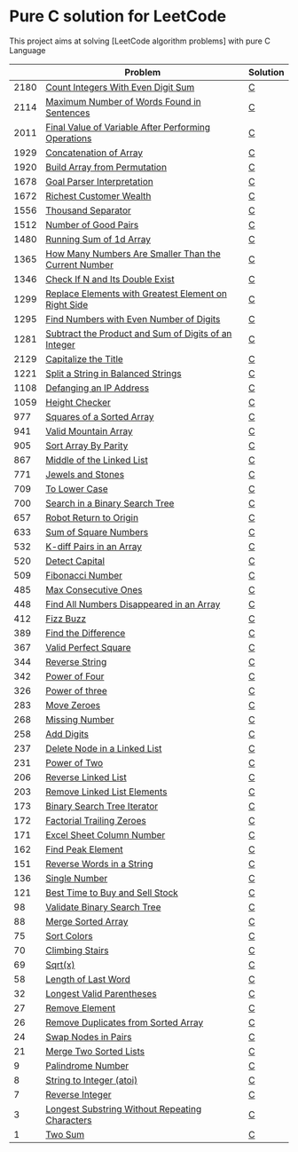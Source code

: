 Pure C solution for LeetCode
============================

This project aims at solving [LeetCode algorithm problems] with pure C Language 

|     | Problem                                                      | Solution          |
| --- | ------------------------------------------------------------ | ----------------- |
|2180 | [Count Integers With Even Digit Sum]   | [C](https://github.com/Mounadi05/leetcode/blob/main/2180-count-integers-with-even-digit-sum/2180-count-integers-with-even-digit-sum.c)|
|2114 | [Maximum Number of Words Found in Sentences]   		     | [C](https://github.com/Mounadi05/leetcode/blob/main/2114_Maximum_Number_of_Words_Found_in_Sentences/2114.c)|
|2011 | [Final Value of Variable After Performing Operations]        | [C](https://github.com/Mounadi05/leetcode/blob/main/2011_Final_Value_of_Variable_After_Performing_Operations/2011.c)|
|1929 | [Concatenation of Array]             		 	     | [C](https://github.com/Mounadi05/leetcode/blob/main/1929_Concatenation_of_Array/1929.c)|
|1920 | [Build Array from Permutation]          		     | [C](https://github.com/Mounadi05/leetcode/blob/main/1920_Build_Array_from_Permutation/1920.c)|
|1678 | [Goal Parser Interpretation]     			     | [C](https://github.com/Mounadi05/leetcode/blob/main/1678_Goal_Parser_Interpretation/1678.c)|
|1672 | [Richest Customer Wealth]    | [C](https://github.com/Mounadi05/leetcode/blob/main/1672-richest-customer-wealth/1672-richest-customer-wealth.c)|
|1556 | [Thousand Separator]                                         | [C](https://github.com/Mounadi05/leetcode/blob/main/1556_Thousand_Separator/1556.c)  |
|1512 | [Number of Good Pairs]             			     | [C](https://github.com/Mounadi05/leetcode/blob/main/1512_Number_of_Good_Pairs/1512.c)|
|1480 | [Running Sum of 1d Array]             			     | [C](https://github.com/Mounadi05/leetcode/blob/main/1480_Running_Sum_of_1d_Array/1480.c)|
|1365 | [How Many Numbers Are Smaller Than the Current Number] 	     | [C](https://github.com/Mounadi05/leetcode/blob/main/1365_How_Many_Numbers_Are_Smaller_Than_the_Current_Number/1365.c)|
|1346 | [Check If N and Its Double Exist]        		     | [C](https://github.com/Mounadi05/leetcode/blob/main/1346_Check_If_N_and_Its_Double_Exist/1346.c)|
|1299 | [Replace Elements with Greatest Element on Right Side] 	     | [C](https://github.com/Mounadi05/leetcode/blob/main/1299_Replace_Elements_with_Greatest_Element_on_Right_Side/1299.c)|
|1295 | [Find Numbers with Even Number of Digits]             	     | [C](https://github.com/Mounadi05/leetcode/blob/main/1295_Find_Numbers_with_Even_Number_of_Digits/1295.c)|
|1281 | [Subtract the Product and Sum of Digits of an Integer]       | [C](https://github.com/Mounadi05/leetcode/blob/main/1281-subtract-the-product-and-sum-of-digits-of-an-integer/1281-subtract-the-product-and-sum-of-digits-of-an-integer.c)|
|2129 | [Capitalize the Title]             			     | [C](https://github.com/Mounadi05/leetcode/blob/main/2129_Capitalize_the_Title/2129.c)|
|1221 | [Split a String in Balanced Strings]          		     | [C](https://github.com/Mounadi05/leetcode/blob/main/1221_Split_a_String_in_Balanced_Strings/1221.c)|
|1108 | [Defanging an IP Address]       			     | [C](https://github.com/Mounadi05/leetcode/blob/main/1108_Defanging_an_IP_Address/1108.c)|
|1059 | [Height Checker]         				     | [C](https://github.com/Mounadi05/leetcode/blob/main/1059_Height_Checker/1059.c)|
| 977 | [Squares of a Sorted Array]             		     | [C](https://github.com/Mounadi05/leetcode/blob/main/977_Squares_of_a_Sorted_Array/977.c)|
| 941 | [Valid Mountain Array]             			     | [C](https://github.com/Mounadi05/leetcode/blob/main/941_Valid_Mountain_Array/941.c)|
| 905 | [Sort Array By Parity]           			     | [C](https://github.com/Mounadi05/leetcode/blob/main/905_Sort_Array_By_Parity/905.c)|
| 867 | [Middle of the Linked List]                                  | [C](https://github.com/Mounadi05/leetcode/blob/main/876_Middle_of_the_Linked_List/876.c)  |
| 771 | [Jewels and Stones]            				     | [C](https://github.com/Mounadi05/leetcode/blob/main/771_Jewels_and_Stones/771.c)|
| 709 | [To Lower Case] | [C](https://github.com/Mounadi05/leetcode/blob/main/709_To_Lower_Case/709.c)|
| 700 | [Search in a Binary Search Tree]     | [C](https://github.com/Mounadi05/leetcode/tree/main/700-search-in-a-binary-search-tree)|
| 657 | [Robot Return to Origin]        			     | [C](https://github.com/Mounadi05/leetcode/blob/main/657_Robot_Return_to_Origin/657.c)|
| 633 | [Sum of Square Numbers    ]                                  | [C](https://github.com/Mounadi05/leetcode/blob/main/633_Sum_of_Square_Numbers/633.c)  |
| 532 | [K-diff Pairs in an Array]         			     | [C](https://github.com/Mounadi05/leetcode/blob/main/532_K-diff_Pairs_in_an_Array/532.c)|
| 520 | [Detect Capital]             				     | [C](https://github.com/Mounadi05/leetcode/blob/main/520_Detect_Capital/520.c)|
| 509 | [Fibonacci Number]             				     | [C](https://github.com/Mounadi05/leetcode/blob/main/509_Fibonacci_Number/509.c)|
| 485 | [Max Consecutive Ones]         				     | [C](https://github.com/Mounadi05/leetcode/blob/main/485_Max_Consecutive_Ones/485.c)|
| 448 | [Find All Numbers Disappeared in an Array]      	     | [C](https://github.com/Mounadi05/leetcode/blob/main/448_Find_All_Numbers_Disappeared_in_an_Array/448.c)|
| 412 | [Fizz Buzz]             					     | [C](https://github.com/Mounadi05/leetcode/blob/main/412-fizz-buzz/412-fizz-buzz.c)|
| 389 | [Find the Difference ]                                       | [C](https://github.com/Mounadi05/leetcode/blob/main/389_Find_the_Difference/389.c)  |
| 367 | [Valid Perfect Square]                                       | [C](https://github.com/Mounadi05/leetcode/blob/main/367-valid-perfect-square/367-valid-perfect-square.c)        |
| 344 | [Reverse String]                                             | [C](https://github.com/Mounadi05/leetcode/blob/main/344-reverse-string/344-reverse-string.c)        |
| 342 | [Power of Four]                                              | [C](https://github.com/Mounadi05/leetcode/blob/main/342_Power_of_Four/324.c)|
| 326 | [Power of three]                                             | [C](https://github.com/Mounadi05/leetcode/tree/main/326_Power_of_Three/326.c)      |
| 283 | [Move Zeroes]             				     | [C](https://github.com/Mounadi05/leetcode/blob/main/283-move-zeroes/283-move-zeroes.c)|
| 268 | [Missing Number]                                             | [C](https://github.com/Mounadi05/leetcode/tree/main/268_Missing_Number/268.c)      |
| 258 | [Add Digits]           					     | [C](https://github.com/Mounadi05/leetcode/blob/main/258_Add_Digits/258.c)|
| 237 | [Delete Node in a Linked List]        			     | [C](https://github.com/Mounadi05/leetcode/blob/main/237_Delete_Node_in_a_Linked_List/237.c)|
| 231 | [Power of Two]                                               | [C](https://github.com/Mounadi05/leetcode/blob/main/231_Power_of_Two/231.c) 	       |
| 206 | [Reverse Linked List]                                        | [C](https://github.com/Mounadi05/leetcode/blob/main/206_Reverse_Linked_List/206.c)  |
| 203 | [Remove Linked List Elements]             		     | [C](https://github.com/Mounadi05/leetcode/blob/main/203_Remove_Linked_List_Elements/203.c)|
| 173 | [Binary Search Tree Iterator]      | [C](https://github.com/Mounadi05/leetcode/blob/main/173-binary-search-tree-iterator/173-binary-search-tree-iterator.c)|
| 172 | [Factorial Trailing Zeroes]                                  | [C](https://github.com/Mounadi05/leetcode/blob/main/172_Factorial_Trailing_Zeroes/172.c)   |
| 171 | [Excel Sheet Column Number]          			     | [C](https://github.com/Mounadi05/leetcode/blob/main/171_Excel_Sheet_Column_Number/171.c)|
| 162 | [Find Peak Element]          				     | [C](https://github.com/Mounadi05/leetcode/blob/main/162_Find_Peak_Element/162.c)|
| 151   | [Reverse Words in a String]        | [C](https://github.com/Mounadi05/leetcode/blob/main/151-reverse-words-in-a-string/151-reverse-words-in-a-string.c)|
| 136 | [Single Number]                          | [C](https://github.com/Mounadi05/leetcode/blob/main/136_Single_Number/136.c)   |
| 121 | [Best Time to Buy and Sell Stock]      | [C](https://github.com/Mounadi05/leetcode/blob/main/121_Best_Time_to_Buy_and_Sell_Stock/121.c)|
| 98  | [Validate Binary Search Tree]   | [C](https://github.com/Mounadi05/leetcode/blob/main/98-validate-binary-search-tree/98-validate-binary-search-tree.c)|
| 88  | [Merge Sorted Array]             			     | [C](https://github.com/Mounadi05/leetcode/blob/main/88_Merge_Sorted_Array/88.c)|
| 75  | [Sort Colors]             			             | [C](https://github.com/Mounadi05/leetcode/blob/main/75_Sort_Colors/75.c)|
| 70  | [Climbing Stairs]             					     | [C](https://github.com/Mounadi05/leetcode/blob/main/70-climbing-stairs/70-climbing-stairs.c)|
| 69  | [Sqrt(x)]                               | [C](https://github.com/Mounadi05/leetcode/blob/main/69-sqrtx/69-sqrtx.c)	 		|
| 58  | [Length of Last Word]                       | [C](https://github.com/Mounadi05/leetcode/blob/main/58_Length_of_Last_Word/58.c)	|
| 32   | [Longest Valid Parentheses]| [C](https://github.com/Mounadi05/leetcode/blob/main/32-longest-valid-parentheses/32-longest-valid-parentheses.c)|
| 27  | [Remove Element]             				     | [C](https://github.com/Mounadi05/leetcode/blob/main/27_Remove_Element/27.c)|
| 26  | [Remove Duplicates from Sorted Array]          | [C](https://github.com/Mounadi05/leetcode/blob/main/26_Remove_Duplicates_from_Sorted_Array/26.c)|
| 24  | [Swap Nodes in Pairs]             	 | [C](https://github.com/Mounadi05/leetcode/blob/main/24-swap-nodes-in-pairs/24-swap-nodes-in-pairs.c)|
| 21  | [Merge Two Sorted Lists]                                     | [C](https://github.com/Mounadi05/leetcode/blob/main/21_Merge_Two_Sorted_Lists/21.c)	 |
| 9   | [Palindrome Number]                                          | [C](https://github.com/Mounadi05/leetcode/blob/main/9_Palindrome_Number/9.c)      	 |
| 8   | [String to Integer (atoi)]                                   | [C](https://github.com/Mounadi05/leetcode/blob/main/8_String_to_Integer(atoi))  	 |
| 7   | [Reverse Integer]                                            | [C](https://github.com/Mounadi05/leetcode/blob/main/7_Reverse_Integer/7.c)        |
| 3   | [Longest Substring Without Repeating Characters]      | [C](https://github.com/Mounadi05/leetcode/blob/main/3_Longest_Substring_Without_Repeating_Characters/3.c)|
| 1   | [Two Sum]             					     | [C](https://github.com/Mounadi05/leetcode/blob/main/1_Two_Sum/1.c)|





[Valid Perfect Square]:https://leetcode.com/problems/valid-perfect-square/                                       
[Power of Four]:https://leetcode.com/problems/power-of-four/
[Power of three]:https://leetcode.com/problems/power-of-three/
[Power of Two]:https://leetcode.com/problems/power-of-two/
[Factorial Trailing Zeroes]:https://leetcode.com/problems/factorial-trailing-zeroes/
[Sqrt(x)]:https://github.com/Mounadi05/leetcode/blob/main/69-sqrtx/README.md
[Length of Last Word]: https://leetcode.com/problems/length-of-last-word/
[Palindrome Number]: https://leetcode.com/problems/palindrome-number/
[String to Integer (atoi)]: https://leetcode.com/problems/string-to-integer-atoi/
[Reverse Integer]: https://leetcode.com/problems/reverse-integer/
[Longest Substring Without Repeating Characters]: https://leetcode.com/problems/longest-substring-without-repeating-characters/
[Middle of the Linked List]:https://leetcode.com/problems/middle-of-the-linked-list/
[Merge Two Sorted Lists]:https://leetcode.com/problems/merge-two-sorted-lists/
[Single Number]:https://leetcode.com/problems/single-number/
[Reverse Linked List]:https://leetcode.com/problems/reverse-linked-list/
[Missing Number]:https://leetcode.com/problems/missing-number/
[Reverse String]:https://github.com/Mounadi05/leetcode/blob/main/344-reverse-string/README.md
[Thousand Separator]:https://leetcode.com/problems/thousand-separator/
[Sum of Square Numbers]:https://leetcode.com/problems/sum-of-square-numbers/
[Find the Difference]:https://leetcode.com/problems/find-the-difference/
[Remove Duplicates from Sorted Array]:https://leetcode.com/problems/remove-duplicates-from-sorted-array/
[Two Sum]:https://leetcode.com/problems/two-sum/
[Remove Element]:https://leetcode.com/problems/remove-element/
[Sort Colors]:https://leetcode.com/problems/sort-colors/
[Merge Sorted Array]:https://leetcode.com/problems/merge-sorted-array/
[Best Time to Buy and Sell Stock]:https://leetcode.com/problems/best-time-to-buy-and-sell-stock/
[Remove Linked List Elements]:https://leetcode.com/problems/remove-linked-list-elements/
[Excel Sheet Column Number]:https://leetcode.com/problems/excel-sheet-column-number/
[Find Peak Element]:https://leetcode.com/problems/find-peak-element/
[Move Zeroes]:https://github.com/Mounadi05/leetcode/blob/main/283-move-zeroes/README.md
[Add Digits]:https://leetcode.com/problems/add-digits/
[Delete Node in a Linked List]:https://leetcode.com/problems/delete-node-in-a-linked-list/
[Detect Capital]:https://leetcode.com/problems/detect-capital/
[Max Consecutive Ones]:https://leetcode.com/problems/max-consecutive-ones/
[Find All Numbers Disappeared in an Array]:https://leetcode.com/problems/find-all-numbers-disappeared-in-an-array/
[To Lower Case]:https://leetcode.com/problems/to-lower-case/
[Robot Return to Origin]:https://leetcode.com/problems/robot-return-to-origin/
[K-diff Pairs in an Array]:https://leetcode.com/problems/k-diff-pairs-in-an-array/
[Squares of a Sorted Array]:https://leetcode.com/problems/squares-of-a-sorted-array/
[Fibonacci Number]:https://leetcode.com/problems/fibonacci-number/
[Valid Mountain Array]:https://leetcode.com/problems/valid-mountain-array/ 
[Sort Array By Parity]:https://leetcode.com/problems/sort-array-by-parity/
[Jewels and Stones]:https://leetcode.com/problems/jewels-and-stones/
[Split a String in Balanced Strings]:https://leetcode.com/problems/split-a-string-in-balanced-strings/
[Replace Elements with Greatest Element on Right Side]:https://leetcode.com/problems/replace-elements-with-greatest-element-on-right-side/
[Defanging an IP Address]:https://leetcode.com/problems/defanging-an-ip-address/
[Height Checker]:https://leetcode.com/problems/height-checker/
[Duplicate Zeros]:https://leetcode.com/problems/duplicate-zeros/
[Subtract the Product and Sum of Digits of an Integer]:https://github.com/Mounadi05/leetcode/blob/main/1281-subtract-the-product-and-sum-of-digits-of-an-integer/README.md
[Find Numbers with Even Number of Digits]:https://leetcode.com/problems/find-numbers-with-even-number-of-digits/ 
[Richest Customer Wealth]:https://github.com/Mounadi05/leetcode/blob/main/1672-richest-customer-wealth/README.md/
[Running Sum of 1d Array]:https://leetcode.com/problems/running-sum-of-1d-array/ 
[Number of Good Pairs]:https://leetcode.com/problems/number-of-good-pairs/
[Check If N and Its Double Exist]:https://leetcode.com/problems/check-if-n-and-its-double-exist/
[How Many Numbers Are Smaller Than the Current Number]:https://leetcode.com/problems/how-many-numbers-are-smaller-than-the-current-number/
[Goal Parser Interpretation]:https://leetcode.com/problems/goal-parser-interpretation/
[Build Array from Permutation]:https://leetcode.com/problems/build-array-from-permutation/ 
[Capitalize the Title]:https://leetcode.com/problems/capitalize-the-title/
[Maximum Number of Words Found in Sentences]:https://leetcode.com/problems/maximum-number-of-words-found-in-sentences/
[Final Value of Variable After Performing Operations]:https://leetcode.com/problems/final-value-of-variable-after-performing-operations/
[Concatenation of Array]:https://leetcode.com/problems/concatenation-of-array/ 
[Search in a Binary Search Tree]:https://github.com/Mounadi05/leetcode/tree/main/700-search-in-a-binary-search-tree
[Swap Nodes in Pairs]:https://github.com/Mounadi05/leetcode/blob/main/24-swap-nodes-in-pairs/README.md
[Climbing Stairs]:https://github.com/Mounadi05/leetcode/blob/main/70-climbing-stairs/README.md
[Fizz Buzz]:https://github.com/Mounadi05/leetcode/blob/main/412-fizz-buzz/README.md
[Count Integers With Even Digit Sum]:https://github.com/Mounadi05/leetcode/blob/main/2180-count-integers-with-even-digit-sum/README.md
[Reverse Words in a String]:https://github.com/Mounadi05/leetcode/blob/main/151-reverse-words-in-a-string/README.md
[Validate Binary Search Tree]:https://github.com/Mounadi05/leetcode/blob/main/98-validate-binary-search-tree/README.md
[Binary Search Tree Iterator]:https://github.com/Mounadi05/leetcode/blob/main/173-binary-search-tree-iterator/README.md
[Longest Valid Parentheses]:https://github.com/Mounadi05/leetcode/blob/main/32-longest-valid-parentheses/README.md
